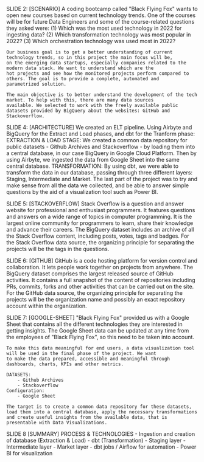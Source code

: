 SLIDE 2:
    [SCENARIO] 
    A coding bootcamp called "Black Flying Fox" wants to open new courses based on current technology trends. One of the courses will be 
    for future Data Engineers and some of the course-related questions they asked were:
        (1) Which was the most used technology in 2022 for ingesting data?
        (2) Which transformation technology was most popular in 2022?
        (3) Which orchestration technology was used most in 2022?

    Our business goal is to get a better understanding of current technology trends, so in this project the main focus will be,
    on the emerging data startups, especially companies related to the modern data stack. We want to understand which are the 
    hot projects and see how the monitored projects perform compared to others. The goal is to provide a complete, automated and 
    parametrized solution.

    The main objective is to better understand the development of the tech market. To help with this, there are many data sources 
    available. We selected to work with the freely available public datasets provided by BigQuery about the websites: GitHub and 
    Stackoverflow.

SLIDE 4:
    [ARCHITECTURE]
    We created an ELT pipeline. Using Airbyte and BigQuery for the Extract and Load phases, and dbt for the Tranform phase:
        EXTRACTION & LOAD STAGE: 
            We created a common data repository for public datasets - Github Archives and Stackoverflow - by loading them into a central database, 
            in our case BigQuery in Google Cloud Platform. Then by using Airbyte, we ingested the data from Google Sheet into the same central
            database.
        TRANSFORMATION:
            By using dbt, we were able to transform the data in our database, passing through three different layers: Staging, Intermediate and
            Market.
    The last part of the project was to try and make sense from all the data we collected, and be able to answer simple questions by the aid 
    of a visualization tool such as Power BI.

SLIDE 5:
    [STACKOVERFLOW] 
    Stack Overflow is a question and answer website for professional and enthusiast programmers. It features questions and answers on 
    a wide range of topics in computer programming. It is the largest online community for programmers to learn, share their knowledge 
    and advance their careers. The BigQuery dataset includes an archive of all the Stack Overflow content, including posts, votes, 
    tags and badges. For the Stack Overflow data source, the organizing principle for separating the projects will be the tags in the 
    questions.

SLIDE 6:
    [GITHUB]
    GitHub is a code hosting platform for version control and collaboration. It lets people work together on projects from anywhere. 
    The BigQuery dataset comprises the largest released source of GitHub activities. It contains a full snapshot of the content of 
    repositories including PRs, commits, forks and other activities that can be carried out on the site. For the GitHub data source, 
    the organizing principle for separating the projects will be the organization name and possibly an exact repository account within 
    the organization.

SLIDE 7:
    [GOOGLE-SHEET]
    "Black Flying Fox" provided us with a Google Sheet that contains all the different technologies they are interested in getting 
    insights. The Google Sheet data can be updated at any time from the employees of "Black Flying Fox", so this need to be taken into account.

    To make this data meaningful for end users, a data visualization tool will be used in the final phase of the project. We want 
    to make the data prepared, accessible and meaningful through dashboards, charts, KPIs and other metrics.

    DATASETS:
        - Github Archives
        - Stackoverflow
    Configuration:
        - Google Sheet
    
    The target is to create a common data repository for these datasets, load them into a central database, apply the necessary transformations and create useful insights from the available data, that is presentable with Data Visualizations.



SLIDE 8
[SUMMARY]   PROCESS & TECHNOLOGIES
            - Ingestion and creation of database (Extraction & Load)
            - dbt (Transformation)
                - Staging layer
                - Intermediate layer
                - Market layer
                - dbt jobs / Airflow for automation
            - Power BI for visualization
